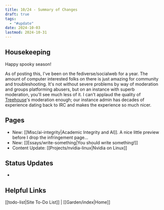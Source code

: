 ```yaml
---
title: 10/24 - Summary of Changes
draft: true
tags:
  - "#update"
date: 2024-10-03
lastmod: 2024-10-31
---
```

## Housekeeping
Happy spooky season!

As of posting this, I've been on the fediverse/socialweb for a year. The amount of computer interested folks on there is just amazing for community and troubleshooting. It's not without severe problems by way of moderation and groups platforming abusers, but on an instance with superb moderation, you'll see much less of it. I can't applaud the quality of [Treehouse](https://social.treehouse.systems)'s moderation enough; our instance admin has decades of experience dating back to IRC and makes the experience so much nicer.
## Pages
- New: [[Misc/ai-integrity|Academic Integrity and AI]]. A nice little preview before I drop the infringement page...
- New: [[Essays/write-something|You should write something!]]
- Content Update: [[Projects/nvidia-linux|Nvidia on Linux]]
## Status Updates
- 
## Helpful Links
[[todo-list|Site To-Do List]] | [[Garden/index|Home]]

